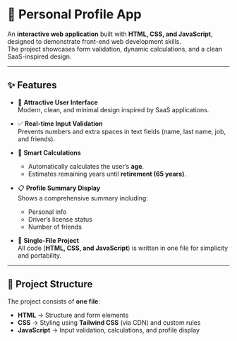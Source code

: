 # 📌 Personal Profile App

An **interactive web application** built with **HTML, CSS, and JavaScript**, designed to demonstrate front-end web development skills.  
The project showcases form validation, dynamic calculations, and a clean SaaS-inspired design.

---

## ✨ Features

- 🎨 **Attractive User Interface**  
  Modern, clean, and minimal design inspired by SaaS applications.

- ✅ **Real-time Input Validation**  
  Prevents numbers and extra spaces in text fields (name, last name, job, and friends).

- 🧮 **Smart Calculations**  
  - Automatically calculates the user’s **age**.  
  - Estimates remaining years until **retirement (65 years)**.

- 📋 **Profile Summary Display**  
  Shows a comprehensive summary including:  
  - Personal info  
  - Driver’s license status  
  - Number of friends  

- 📄 **Single-File Project**  
  All code (**HTML, CSS, and JavaScript**) is written in one file for simplicity and portability.

---

## 📂 Project Structure

The project consists of **one file**:  

- **HTML** → Structure and form elements  
- **CSS** → Styling using **Tailwind CSS** (via CDN) and custom rules  
- **JavaScript** → Input validation, calculations, and profile display  

